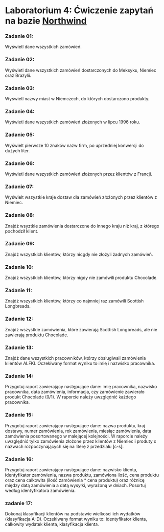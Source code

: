 # Laboratorium 4: Ćwiczenie zapytań na bazie [Northwind](https://en.wikiversity.org/wiki/Database_Examples/Northwind)

### Zadanie 01:
Wyświetl dane wszystkich zamówień.

### Zadanie 02:
Wyświetl dane wszystkich zamówień dostarczonych do Meksyku, Niemiec oraz Brazylii.

### Zadanie 03:
Wyświetl nazwy miast w Niemczech, do których dostarczono produkty.

### Zadanie 04:
Wyświetl dane wszystkich zamówień złożonych w lipcu 1996 roku.

### Zadanie 05:
Wyświelt pierwsze 10 znaków nazw firm, po uprzedniej konwersji do dużych liter.

### Zadanie 06:
Wyświetl dane wszystkich zamówień złożonych przez klientów z Francji.

### Zadanie 07:
Wyświelt wszystkie kraje dostaw dla zamówień złożonych przez klientów z Niemiec.

### Zadanie 08:
Znajdź wsyztkie zamówienia dostarczone do innego kraju niż kraj, z którego pochodził klient.

### Zadanie 09:
Znajdź wszystkich klientów, którzy nicgdy nie złożyli żadnych zamówień.

### Zadanie 10:
Znajdź wszystkich klientów, którzy nigdy nie zamówili produktu Chocolade.

### Zadanie 11:
Znajdź wszystkich klientów, którzy co najmniej raz zamówili Scottish Longbreads.

### Zadanie 12:
Znajdź wszystkie zamówienia, które zawierają Scottish Longbreads, ale nie zawierają produktu Chocolade.

### Zadanie 13:
Znajdź dane wszystkich pracowników, którzy obsługiwali zamówienia klientów ALFKI. Oczekiwany format wyniku to imię i nazwisko pracownika.

### Zadanie 14:
Przygotuj raport zawierający następujące dane: imię pracownika, nazwisko pracownika, data zamówienia, informacja, czy zamówienie zawierało produkt Chocolade (0/1). W raporcie należy uwzględnić każdego pracownika.

### Zadanie 15:
Przygotuj raport zawierający następujące dane: nazwa produktu, kraj dostawy, numer zamówienia, rok zamówienia, miesiąc zamówienia, data zamówienia posortowanego w malejącej kolejności. W raporcie należy uwzględnić tylko zamówienia złożone przez klientów z Niemiec i produty o nazwach rozpoczynających się na literę z przedziału [c-s].

### Zadanie 16:
Przygotuj raport zawierający następujące dane: nazwisko klienta, identyfikator zamówienia, nazwa produktu, zamówiona ilość, cena produktu oraz cena całkowita (ilość zamówienia * cena produktu) oraz różnicę między datą zamówienia a datą wysyłki, wyrażoną w dniach. Posortuj według identyfikatora zamówienia.

### zadanie 17:
Dokonaj klasyfikacji klientów na podstawie wielkości ich wydatków (klasyfikacja A-D). Oczekiwany format wyniku to: identyfikator klienta, całkowity wydatek klienta, klasyfikacja klienta.
